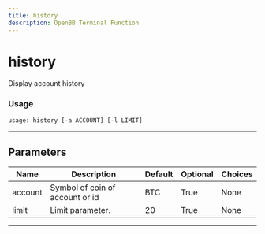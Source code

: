 ```yaml
---
title: history
description: OpenBB Terminal Function
---
```


# history

Display account history
### Usage 
```python
usage: history [-a ACCOUNT] [-l LIMIT]
```
---
## Parameters
| Name | Description | Default | Optional | Choices |
| ---- | ----------- | ------- | -------- | ------- |
| account | Symbol of coin of account or id | BTC | True | None |
| limit | Limit parameter. | 20 | True | None |
---
